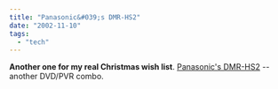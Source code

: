 ```yaml
---
title: "Panasonic&#039;s DMR-HS2"
date: "2002-11-10"
tags: 
  - "tech"
---
```


**Another one for my real Christmas wish list**. [Panasonic's DMR-HS2](http://www.prodcat.panasonic.com/shop/NewDesign/ModelTemplate.asp?ModelId=16079&show_all=false&product_exists=True&active=1&ModelNo=DMR-HS2&CategoryId=2596) -- another DVD/PVR combo.
